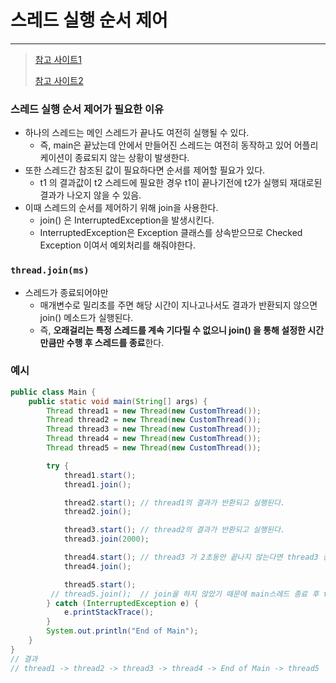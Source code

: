 # 스레드 실행 순서 제어 

---

>[참고 사이트1](https://dpdpwl.tistory.com/13)
>
>[참고 사이트2](https://defacto-standard.tistory.com/1191)

### 스레드 실행 순서 제어가 필요한 이유 

- 하나의 스레드는 메인 스레드가 끝나도 여전히 실행될 수 있다. 
  - 즉, main은 끝났는데 안에서 만들어진 스레드는 여전히 동작하고 있어 어플리케이션이 종료되지 않는 상황이 발생한다. 
- 또한 스레드간 참조된 값이 필요하다면 순서를 제어할 필요가 있다. 
  - t1 의 결과값이 t2 스레드에 필요한 경우 t1이 끝나기전에 t2가 실행되 재대로된 결과가 나오지 않을 수 있음. 
- 이때 스레드의 순서를 제어하기 위해 join을 사용한다. 
  - join() 은 InterruptedException을 발생시킨다. 
  - InterruptedException은 Exception 클래스를 상속받으므로 Checked Exception 이여서 예외처리를 해줘야한다. 

### `thread.join(ms)` 

- 스레드가 종료되어야만
  - 매개변수로 밀리초를 주면 해당 시간이 지나고나서도 결과가 반환되지 않으면 join() 메소드가 실행된다. 
  - 즉, **오래걸리는 특정 스레드를 계속 기다릴 수 없으니 join() 을 통해 설정한 시간만큼만 수행 후 스레드를 종료**한다. 

### 예시

```java
public class Main {
    public static void main(String[] args) {
        Thread thread1 = new Thread(new CustomThread());
        Thread thread2 = new Thread(new CustomThread());
        Thread thread3 = new Thread(new CustomThread());
        Thread thread4 = new Thread(new CustomThread());
        Thread thread5 = new Thread(new CustomThread());

        try {
            thread1.start();
            thread1.join();

            thread2.start(); // thread1의 결과가 반환되고 실행된다.
            thread2.join();

            thread3.start(); // thread2의 결과가 반환되고 실행된다.
            thread3.join(2000); 

            thread4.start(); // thread3 가 2초동안 끝나지 않는다면 thread3 종료 후 실행 
            thread4.join(); 

            thread5.start();
         // thread5.join();  // join을 하지 않았기 때문에 main스레드 종료 후 thread5가 종료될 수 있음 
        } catch (InterruptedException e) {
            e.printStackTrace();
        }
        System.out.println("End of Main");
    }
}
// 결과 
// thread1 -> thread2 -> thread3 -> thread4 -> End of Main -> thread5 
```
